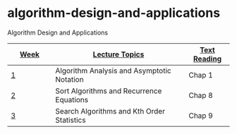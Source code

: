 # algorithm-design-and-applications
Algorithm Design and Applications
<div class="index-content-container">
  <div class="index-content">
    <table class="ic-Table ic-Table--condensed ic-Table--striped ic-Table--hover-row" role="grid">
      <thead>
        <tr class="header-row" role="row">
          <th width="20%" role="columnheader">
            <a href="#" data-sort-field="week" tabindex="0" role="button" class="sort-field sort-field-active" aria-label="Week , Sort ascending">Week <i class="icon-mini-arrow-up"></i></a>
          </th>
          <th width="60%" role="columnheader">
            <a href="#" data-sort-field="lecture_topics" tabindex="0" role="button" class="sort-field" aria-label="Lecture Topics , Sort descending">Lecture Topics <i class="icon-mini-arrow-down"></i></a>
          </th>
          <th width="20%" role="columnheader">
            <a href="#" data-sort-field="text_reading" tabindex="0" role="button" class="sort-field" aria-label="Text Reading , Sort descending">Text Reading <i class="icon-mini-arrow-down"></i></a>
          </th>
        </tr>
      </thead>
      <tbody class="collectionViewItems">
          <tr role="row" class="clickable">
            <td role="gridcell" style="cursor: pointer;"> <a href="https://github.com/Michaelh818/algorithm-design-and-applications/week1/" class="wiki-page-link">1</a></td>
            <td role="gridcell">Algorithm Analysis and Asymptotic Notation</td>
            <td role="gridcell">Chap 1</td>
          </tr>
          <tr role="row" class="clickable">
            <td role="gridcell" style="cursor: pointer;"> <a href="https://github.com/Michaelh818/algorithm-design-and-applications/week2/" class="wiki-page-link">2</a></td>
            <td role="gridcell">Sort Algorithms and Recurrence Equations</td>
            <td role="gridcell">Chap 8</td>
          </tr>
          <tr role="row" class="clickable">
            <td role="gridcell" style="cursor: pointer;"> <a href="https://github.com/Michaelh818/algorithm-design-and-applications/week1/" class="wiki-page-link">3</a></td>
            <td role="gridcell">Search Algorithms and Kth Order Statistics</td>
            <td role="gridcell">Chap 9</td>
          </tr>      
      </tbody>
    </table>
  </div>
</div>
